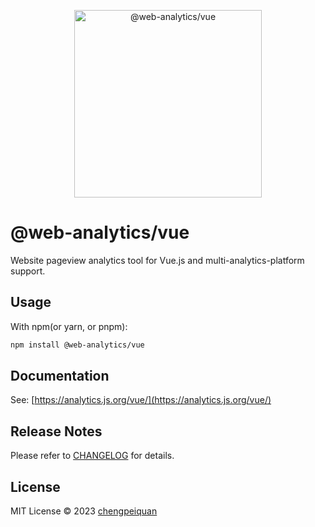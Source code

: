 <p align='center'>
  <img width="300" src="https://analytics.js.org/logo.svg" alt="@web-analytics/vue" />
</p>

# @web-analytics/vue

Website pageview analytics tool for Vue.js and multi-analytics-platform support.

## Usage

With npm(or yarn, or pnpm):

```bash
npm install @web-analytics/vue
```

## Documentation

See: [https://analytics.js.org/vue/](https://analytics.js.org/vue/)

## Release Notes

Please refer to [CHANGELOG](https://github.com/analyticsjs/web-analytics/blob/main/packages/vue/CHANGELOG.md) for details.

## License

MIT License © 2023 [chengpeiquan](https://github.com/chengpeiquan)
